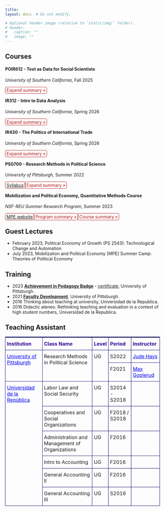```yaml
---
title: 
layout: docs  # Do not modify.

# Optional header image (relative to `static/img/` folder).
# header:
#   caption: ""
#   image: ""
---
```


<style>
details {
  float:left;
  cursor: pointer;
}

details > summary:hover {
    color: #fff;
    background-color: #b21619 !important;
}

details > summary {
  display: inline-block;
  margin-bottom: 0.25em;
  padding: 0.125em 0.25em;
  color: #b21619;
  text-align: center;
  text-decoration: none !important;
  border: 1px solid;
  border-color: #b21619;
  border-radius: 4px;
  cursor: pointer;
  
}

details > summary::-webkit-details-marker {
  display: none;
  float:left;
}

details > p {
  margin-bottom: 0.25em;
  padding: 0.125em 0.25em;
  box-shadow: 1px 1px 2px #bbbbbb;
}
</style>


## **Courses** 

#### POIR612 - Text as Data for Social Scientists  

_University of Southern California_, Fall 2025


<details><summary>Expand summary »</summary><p>The course introduces social scientists to computational techniques for analyzing large-scale textual information. In an era where vast amounts of text—from policy speeches and legislative documents to social media and news archives—shape our understanding of the world, this course equips students with the methodological tools to extract meaningful insights from unstructured data. Bridging natural language processing (NLP), machine learning, Bayesian statistics, and the social sciences, the course focuses on practical applications in areas like political discourse analysis, sentiment detection, and policy communication. Students will learn essential preprocessing techniques (e.g., tokenization, stemming, stopword removal), text representation methods (bag-of-words, word embeddings), and advanced modeling approaches, including supervised learning, topic modeling, and deep learning techniques such as BERT and large language models (LLMs) like OpenAI and LLAMA. By integrating hands-on coding exercises with theoretical discussions, the course prepares students to engage with textual data critically, ensuring they can apply these techniques to real-world social science research while considering the ethical and methodological challenges of working with text-based data.</p>
</details> &nbsp; <br>
  



#### IR312 - Intro to Data Analysis 

_University of Southern California_, Spring 2026


<details><summary>Expand summary »</summary><p>How can we measure income inequality? What factors predict election outcomes? Do policy interventions effectively reduce poverty? Social scientists, policymakers, businesses, and non-profit organizations increasingly rely on data to answer these pressing questions—using it to describe trends, predict outcomes, and inform decisions. This course equips students with the tools to analyze data, draw statistical inferences, and apply causal reasoning to real-world political, social, and economic issues. Through hands-on experience with quantitative methods used in academic research, policy analysis, and the private sector, students will gain essential data skills—no prior statistical knowledge required. </p>
</details> &nbsp; <br>
  



#### IR430 - The Politics of International Trade

_University of Southern California_, Spring 2026


<details><summary>Expand summary »</summary><p>How do political and economic forces shape global trade? What are the key theories explaining trade patterns, and how do they apply to modern challenges like climate change and automation? This course explores the political economy of international trade, tracing foundational theories and debates while examining contemporary issues. Students will engage with classic and modern perspectives to understand how trade policies are shaped, who benefits from them, and how global economic shifts influence political decision-making.</p>
</details> &nbsp; <br>
  



#### PS0700 - Research Methods in Political Science   

_University of Pittsburgh_, Summer 2022

<details><summary><a href=https://www.dropbox.com/s/shpfv8m1ke1iyr3/PS0700_S22.pdf?dl=0>Syllabus</a> </summary><p> </p>
</details> &nbsp;
<details><summary>Expand summary »</summary><p>The course aims to provide students with the ability to understand, explain, and perform political science quantitative research. The focus will be on data analysis, and students will learn how to draw statistical inferences and causal reasoning. No previous statistical knowledge is required for this course. After taking this course, students will be able to read and understand the methodology used by social media reports, policy memos, and most academic articles in political science. This course will represent an essential skill for students as the first step into a world that is increasingly dependent on data science.</p>
</details> &nbsp; <br>
  



#### Mobilization and Political Economy, Quantitative Methods Course

_NSF-REU Summer Research Program_, Summer 2023

<details><summary><a href=https://www.migapprogram.com/>MPE website</a> </summary><p> </p>
</details> &nbsp;
<details><summary>Program summary »</summary><p>The MPE Summer Program is an eight-week, in-residence research and mentoring initiative funded by the National Science Foundation (NSF) through a Research Experience for Undergraduates (REU) award (Award No. #2150250). Designed to support underrepresented and first-generation undergraduate students, the program prioritizes recruiting from Minority Serving Institutions (MSIs). It enhances academic success through rigorous methodological training and structured guidance for graduate school applications. With an interdisciplinary approach, MPE equips students with the analytical tools to examine key issues in mobilization and political economy. By integrating theory with hands-on data analysis, participants develop essential research skills to tackle pressing social, political, and policy challenges, bridging the gap between academia and real-world applications.</p>
</details> &nbsp; 
<details><summary>Course summary »</summary><p>The Quantitative Methods Course lays a strong foundation in research design, descriptive statistics, and regression analysis before advancing to complex techniques like hypothesis testing and multi-level modeling (MLM). These methods are particularly powerful in examining structural inequalities, allowing students to analyze the interplay between individual behaviors and systemic factors. A key component of the course is hands-on training in R programming, enabling participants to work with real-world datasets, such as the Collaborative Multi-racial Post-election Survey (CMPS) and census data. The program provides students with essential analytical skills for academia, government, and private industry by combining methodological rigor with a focus on diversity and inclusion. Students gain valuable experience in data management, statistical modeling, and policy analysis—preparing them for a world increasingly driven by data science.</p>
</details> &nbsp; <br>
  





## **Guest Lectures**

* February 2023,  Political Economy of Growth (PS 2543): Technological Change and Automation
* July 2023, Mobilization and Political Economy [MPE] Summer Camp: Theories of Political Economy

## **Training**

* 2023 [**Achievement in Pedagogy Badge**](https://teaching.pitt.edu/graduate-student-teaching/pedagogy-credential/) - [certificate](https://www.dropbox.com/s/xsxx3rsjmwxa6v2/AIP_Gonzalez-Rostani_revised.pdf?dl=0), University of Pittsburgh.
* 2021 [**Faculty Development**](https://teaching.pitt.edu/graduate-student-teaching/), University of Pittsburgh.
* 2016 Thinking about teaching at university, Universidad de la Republica.
* 2016 Didactic ateneo. Rethinking teaching and evaluation in a context of high student numbers, Universidad de la Republica.

## **Teaching Assistant** 

<style>
  .tg-wrap {
    overflow-x: auto;
    -webkit-overflow-scrolling: touch;
    margin: auto 0px;
  }

  .tg {
    border-collapse: collapse;
    border-spacing: 0;
    margin: 0px auto;
    width: 100%;
    border-top: 2px solid #010066; /* Ensures the top border is visible */
  }

  .tg th, .tg td {
    border: 1px solid #010066;
    padding: 10px 5px;
    text-align: left;
    vertical-align: top;
    word-break: normal;
    background-color: transparent;
  }

  .tg th {
    font-weight: bold;
    color: #340096;
  }

  .tg a {
    color: #00E;
    text-decoration: underline;
  }

  @media (prefers-color-scheme: dark) {
    .tg th, .tg td {
      background-color: #222 !important;
      color: #fff !important;
      border-color: #444;
    }
    
    .tg a {
      color: #66aaff;
    }
  }
</style>

<div class="tg-wrap">
  <table class="tg">
    <thead>
      <tr>
        <th>Institution</th>
        <th>Class Name</th>
        <th>Level</th>
        <th>Period</th>
        <th>Instructor</th>
      </tr>
    </thead>
    <tbody>
      <tr>
        <td rowspan="2"><a href="https://www.polisci.pitt.edu/" target="_blank">University of Pittsburgh</a></td>
        <td rowspan="2">Research Methods in Political Science</td>
        <td rowspan="2">UG</td>
        <td>S2022</td>
        <td><a href="https://sites.pitt.edu/~jch61/" target="_blank">Jude Hays</a></td>
      </tr>
      <tr>
        <td>F2021</td>
        <td><a href="https://mgoplerud.com/" target="_blank">Max Goplerud</a></td>
      </tr>
      <tr>
        <td rowspan="6"><a href="https://udelar.edu.uy/portal/institucional/" target="_blank">Universidad de la República</a></td>
        <td>Labor Law and Social Security</td>
        <td>UG</td>
        <td>S2014 - S2018</td>
        <td></td>
      </tr>
      <tr>
        <td>Cooperatives and Social Organizations</td>
        <td>UG</td>
        <td>F2018 / S2018</td>
        <td></td>
      </tr>
      <tr>
        <td>Administration and Management of Organizations</td>
        <td>UG</td>
        <td>F2016</td>
        <td></td>
      </tr>
      <tr>
        <td>Intro to Accounting</td>
        <td>UG</td>
        <td>F2016</td>
        <td></td>
      </tr>
      <tr>
        <td>General Accounting II</td>
        <td>UG</td>
        <td>F2016</td>
        <td></td>
      </tr>
      <tr>
        <td>General Accounting III</td>
        <td>UG</td>
        <td>S2016</td>
        <td></td>
      </tr>
    </tbody>
  </table>
</div>

